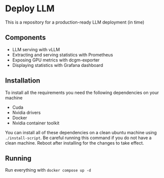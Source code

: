 # Deploy LLM

This is a repository for a production-ready LLM deployment (in time)

## Components

- LLM serving with vLLM
- Extracting and serving statistics with Prometheus
- Exposing GPU metrics with dcgm-exporter
- Displaying statistics with Grafana dashboard

## Installation

To install all the requirements you need the following dependencies on your machine

- Cuda
- Nvidia drivers
- Docker
- Nvidia container toolkit

You can install all of these dependencies on a clean ubuntu machine using `./install-script`.
Be careful running this command if you do not have a clean machine.
Reboot after installing for the changes to take effect.

## Running

Run everything with `docker compose up -d`
